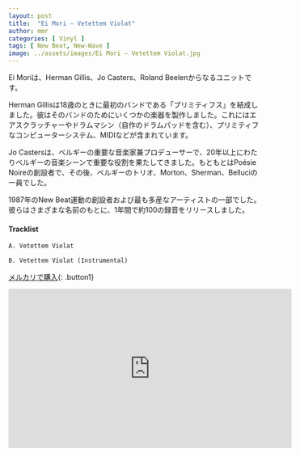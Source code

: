```yaml
---
layout: post
title:  "Ei Mori – Vetettem Violat"
author: mmr
categories: [ Vinyl ]
tags: [ New Beat, New-Wave ]
image: ../assets/images/Ei Mori – Vetettem Violat.jpg
---
```


Ei Moriは、Herman Gillis、Jo Casters、Roland Beelenからなるユニットです。

Herman Gillisは18歳のときに最初のバンドである「プリミティフス」を結成しました。彼はそのバンドのためにいくつかの楽器を製作しました。これにはエアスクラッチャーやドラムマシン（自作のドラムパッドを含む）、プリミティフなコンピューターシステム、MIDIなどが含まれています。

Jo Castersは、ベルギーの重要な音楽家兼プロデューサーで、20年以上にわたりベルギーの音楽シーンで重要な役割を果たしてきました。もともとはPoésie Noireの創設者で、その後、ベルギーのトリオ、Morton、Sherman、Belluciの一員でした。

1987年のNew Beat運動の創設者および最も多産なアーティストの一部でした。彼らはさまざまな名前のもとに、1年間で約100の録音をリリースしました。

#### Tracklist
```md
A. Vetettem Violat

B. Vetettem Violat (Instrumental)
```

[メルカリで購入](https://jp.mercari.com/item/m42012881595?afid=6142608987){: .button1}

<iframe width="560" height="315" src="https://www.youtube.com/embed/yesWKnXMsgU?si=kUJSLBrbSbyahG5V" title="YouTube video player" frameborder="0" allow="accelerometer; autoplay; clipboard-write; encrypted-media; gyroscope; picture-in-picture; web-share" referrerpolicy="strict-origin-when-cross-origin" allowfullscreen></iframe>